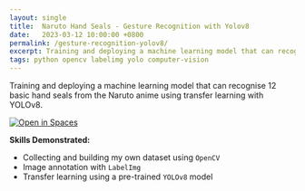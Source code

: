 ```yaml
---
layout: single
title:  Naruto Hand Seals - Gesture Recognition with Yolov8
date:   2023-03-12 10:00:00 +0800
permalink: /gesture-recognition-yolov8/
excerpt: Training and deploying a machine learning model that can recognise 12 basic hand seals from the Naruto anime using transfer learning with YOLOv8.
tags: python opencv labelimg yolo computer-vision
---
```


Training and deploying a machine learning model that can recognise 12 basic hand seals from the Naruto anime using transfer learning with YOLOv8.

[![Open in Spaces](https://huggingface.co/datasets/huggingface/badges/raw/main/open-in-hf-spaces-sm.svg)](https://huggingface.co/spaces/eeshawn11/naruto_hand_seals)

**Skills Demonstrated:**

- Collecting and building my own dataset using `OpenCV`
- Image annotation with `LabelImg`
- Transfer learning using a pre-trained `YOLOv8` model